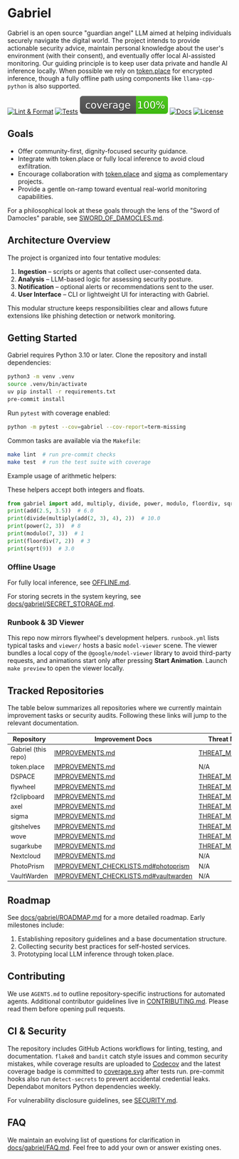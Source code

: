 # Gabriel

Gabriel is an open source "guardian angel" LLM aimed at helping individuals securely navigate the digital world. The project intends to provide actionable security advice, maintain personal knowledge about the user's environment (with their consent), and eventually offer local AI-assisted monitoring. Our guiding principle is to keep user data private and handle AI inference locally. When possible we rely on [token.place](https://github.com/futuroptimist/token.place) for encrypted inference, though a fully offline path using components like `llama-cpp-python` is also supported.

[![Lint & Format](https://img.shields.io/github/actions/workflow/status/futuroptimist/gabriel/.github/workflows/ci.yml?label=lint%20%26%20format)](https://github.com/futuroptimist/gabriel/actions/workflows/ci.yml)
[![Tests](https://img.shields.io/github/actions/workflow/status/futuroptimist/gabriel/.github/workflows/coverage.yml?label=tests)](https://github.com/futuroptimist/gabriel/actions/workflows/coverage.yml)
[![Coverage](https://raw.githubusercontent.com/futuroptimist/gabriel/main/coverage.svg)](https://codecov.io/gh/futuroptimist/gabriel)
[![Docs](https://img.shields.io/github/actions/workflow/status/futuroptimist/gabriel/.github/workflows/docs.yml?label=docs&branch=main)](https://github.com/futuroptimist/gabriel/actions/workflows/docs.yml)
[![License](https://img.shields.io/github/license/futuroptimist/gabriel)](LICENSE)

## Goals

- Offer community-first, dignity-focused security guidance.
- Integrate with token.place or fully local inference to avoid cloud exfiltration.
- Encourage collaboration with [token.place](https://github.com/futuroptimist/token.place) and [sigma](https://github.com/futuroptimist/sigma) as complementary projects.
- Provide a gentle on-ramp toward eventual real-world monitoring capabilities.

For a philosophical look at these goals through the lens of the "Sword of Damocles" parable, see [SWORD_OF_DAMOCLES.md](docs/gabriel/SWORD_OF_DAMOCLES.md).

## Architecture Overview

The project is organized into four tentative modules:

1. **Ingestion** – scripts or agents that collect user-consented data.
2. **Analysis** – LLM-based logic for assessing security posture.
3. **Notification** – optional alerts or recommendations sent to the user.
4. **User Interface** – CLI or lightweight UI for interacting with Gabriel.

This modular structure keeps responsibilities clear and allows future extensions like phishing detection or network monitoring.

## Getting Started

Gabriel requires Python 3.10 or later. Clone the repository and install dependencies:

```bash
python3 -m venv .venv
source .venv/bin/activate
uv pip install -r requirements.txt
pre-commit install
```

Run `pytest` with coverage enabled:

```bash
python -m pytest --cov=gabriel --cov-report=term-missing
```

Common tasks are available via the `Makefile`:

```bash
make lint  # run pre-commit checks
make test  # run the test suite with coverage
```

Example usage of arithmetic helpers:

These helpers accept both integers and floats.

```python
from gabriel import add, multiply, divide, power, modulo, floordiv, sqrt
print(add(2.5, 3.5))  # 6.0
print(divide(multiply(add(2, 3), 4), 2))  # 10.0
print(power(2, 3))  # 8
print(modulo(7, 3))  # 1
print(floordiv(7, 2))  # 3
print(sqrt(9))  # 3.0
```

### Offline Usage

For fully local inference, see [OFFLINE.md](docs/gabriel/OFFLINE.md).

For storing secrets in the system keyring, see
[docs/gabriel/SECRET_STORAGE.md](docs/gabriel/SECRET_STORAGE.md).

### Runbook & 3D Viewer

This repo now mirrors flywheel's development helpers. `runbook.yml` lists
typical tasks and `viewer/` hosts a basic `model-viewer` scene. The viewer bundles a
local copy of the `@google/model-viewer` library to avoid third-party requests,
and animations start only after pressing **Start Animation**. Launch
`make preview` to open the viewer locally.

## Tracked Repositories

The table below summarizes all repositories where we currently maintain
improvement tasks or security audits. Following these links will jump to the
relevant documentation.

| Repository | Improvement Docs | Threat Model |
|------------|-----------------|--------------|
| Gabriel (this repo) | [IMPROVEMENTS.md](docs/gabriel/IMPROVEMENTS.md) | [THREAT_MODEL.md](docs/gabriel/THREAT_MODEL.md) |
| token.place | [IMPROVEMENTS.md](docs/related/token_place/IMPROVEMENTS.md) | N/A |
| DSPACE | [IMPROVEMENTS.md](docs/related/dspace/IMPROVEMENTS.md) | [THREAT_MODEL.md](docs/related/dspace/THREAT_MODEL.md) |
| flywheel | [IMPROVEMENTS.md](docs/related/flywheel/IMPROVEMENTS.md) | [THREAT_MODEL.md](docs/related/flywheel/THREAT_MODEL.md) |
| f2clipboard | [IMPROVEMENTS.md](docs/related/f2clipboard/IMPROVEMENTS.md) | [THREAT_MODEL.md](docs/related/f2clipboard/THREAT_MODEL.md) |
| axel | [IMPROVEMENTS.md](docs/related/axel/IMPROVEMENTS.md) | [THREAT_MODEL.md](docs/related/axel/THREAT_MODEL.md) |
| sigma | [IMPROVEMENTS.md](docs/related/sigma/IMPROVEMENTS.md) | [THREAT_MODEL.md](docs/related/sigma/THREAT_MODEL.md) |
| gitshelves | [IMPROVEMENTS.md](docs/related/gitshelves/IMPROVEMENTS.md) | [THREAT_MODEL.md](docs/related/gitshelves/THREAT_MODEL.md) |
| wove | [IMPROVEMENTS.md](docs/related/wove/IMPROVEMENTS.md) | [THREAT_MODEL.md](docs/related/wove/THREAT_MODEL.md) |
| sugarkube | [IMPROVEMENTS.md](docs/related/sugarkube/IMPROVEMENTS.md) | [THREAT_MODEL.md](docs/related/sugarkube/THREAT_MODEL.md) |
| Nextcloud | [IMPROVEMENTS.md](docs/related/nextcloud/IMPROVEMENTS.md) | N/A |
| PhotoPrism | [IMPROVEMENT_CHECKLISTS.md#photoprism](docs/IMPROVEMENT_CHECKLISTS.md#photoprism) | N/A |
| VaultWarden | [IMPROVEMENT_CHECKLISTS.md#vaultwarden](docs/IMPROVEMENT_CHECKLISTS.md#vaultwarden) | N/A |

## Roadmap

See [docs/gabriel/ROADMAP.md](docs/gabriel/ROADMAP.md) for a more detailed roadmap. Early milestones include:

1. Establishing repository guidelines and a base documentation structure.
2. Collecting security best practices for self-hosted services.
3. Prototyping local LLM inference through token.place.

## Contributing

We use `AGENTS.md` to outline repository-specific instructions for automated agents. Additional contributor guidelines live in [CONTRIBUTING.md](CONTRIBUTING.md). Please read them before opening pull requests.

## CI & Security

The repository includes GitHub Actions workflows for linting, testing, and documentation.
`flake8` and `bandit` catch style issues and common security mistakes, while coverage results are
uploaded to [Codecov](https://codecov.io/) and the latest coverage badge is committed to
[coverage.svg](coverage.svg) after tests run.
pre-commit hooks also run `detect-secrets` to prevent accidental credential leaks.
Dependabot monitors Python dependencies weekly.

For vulnerability disclosure guidelines, see [SECURITY.md](SECURITY.md).

## FAQ

We maintain an evolving list of questions for clarification in [docs/gabriel/FAQ.md](docs/gabriel/FAQ.md). Feel free to add your own or answer existing ones.
